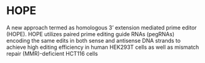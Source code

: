# HOPE
A new approach termed as homologous 3’ extension mediated prime editor (HOPE). HOPE utilizes paired prime editing guide RNAs (pegRNAs) encoding the same edits in both sense and antisense DNA strands to achieve high editing efficiency in  human HEK293T cells as well as mismatch repair (MMR)-deficient HCT116 cells
